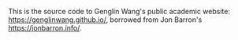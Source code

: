This is the source code to Genglin Wang's public academic website: https://genglinwang.github.io/, borrowed from Jon Barron's  https://jonbarron.info/.
